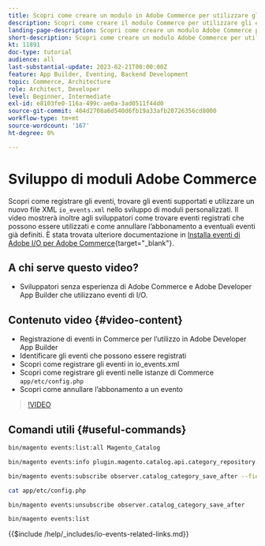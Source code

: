 ```yaml
---
title: Scopri come creare un modulo in Adobe Commerce per utilizzare gli eventi.
description: Scopri come creare il modulo Commerce per utilizzare gli eventi.
landing-page-description: Scopri come creare un modulo Adobe Commerce per utilizzare gli eventi.
short-description: Scopri come creare un modulo Adobe Commerce per utilizzare gli eventi.
kt: 11891
doc-type: tutorial
audience: all
last-substantial-update: 2023-02-21T00:00:00Z
feature: App Builder, Eventing, Backend Development
topic: Commerce, Architecture
role: Architect, Developer
level: Beginner, Intermediate
exl-id: e8103fe0-116a-499c-ae0a-3ad0511f44d0
source-git-commit: 404d2708a6d540d6fb19a33afb20726356cd8000
workflow-type: tm+mt
source-wordcount: '167'
ht-degree: 0%

---
```


# Sviluppo di moduli Adobe Commerce

Scopri come registrare gli eventi, trovare gli eventi supportati e utilizzare un nuovo file XML `io_events.xml` nello sviluppo di moduli personalizzati. Il video mostrerà inoltre agli sviluppatori come trovare eventi registrati che possono essere utilizzati e come annullare l’abbonamento a eventuali eventi già definiti. È stata trovata ulteriore documentazione in [Installa eventi di Adobe I/O per Adobe Commerce](https://developer.adobe.com/commerce/events/get-started/installation/){target="_blank"}.

## A chi serve questo video?

* Sviluppatori senza esperienza di Adobe Commerce e Adobe Developer App Builder che utilizzano eventi di I/O.

## Contenuto video {#video-content}

* Registrazione di eventi in Commerce per l’utilizzo in Adobe Developer App Builder
* Identificare gli eventi che possono essere registrati
* Scopri come registrare gli eventi in io_events.xml
* Scopri come registrare gli eventi nelle istanze di Commerce `app/etc/config.php`
* Scopri come annullare l’abbonamento a un evento

>[!VIDEO](https://video.tv.adobe.com/v/3415802?quality=12&learn=on)

## Comandi utili {#useful-commands}

```bash
bin/magento events:list:all Magento_Catalog

bin/magento events:info plugin.magento.catalog.api.category_repository.save

bin/magento events:subscribe observer.catalog_category_save_after --fields=entity_id --fields=parent_id

cat app/etc/config.php

bin/magento events:unsubscribe observer.catalog_category_save_after

bin/magento events:list
```

{{$include /help/_includes/io-events-related-links.md}}
